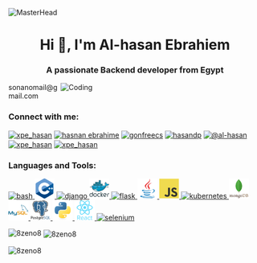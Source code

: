 ![MasterHead](https://user-images.githubusercontent.com/113350806/236842414-18101a37-92f5-4de7-a46d-eeaca6e16cbd.gif)
<h1 align="center">Hi 👋, I'm Al-hasan Ebrahiem</h1>
<h3 align="center">A passionate Backend developer from Egypt</h3>
<img align="right" alt="Coding" width="400" src="https://img.freepik.com/premium-photo/happy-cartoon-3d-programmer-hacker_1124848-5372.jpg?size=626&ext=jpg&ga=GA1.1.1542094764.1712631519&semt=ais>


- 🌱 I’m currently learning **Django,React**

- 💬 Ask me about **python , competitive programming**

- 📫 How to reach me **sonanomail@gmail.com**

<h3 align="left">Connect with me:</h3>
<p align="left">
<a href="https://www.codechef.com/users/xpe_hasan" target="blank"><img align="center" src="https://cdn.jsdelivr.net/npm/simple-icons@3.1.0/icons/codechef.svg" alt="xpe_hasan" height="30" width="40" /></a>
<a href="https://www.hackerrank.com/hasnan ebrahime" target="blank"><img align="center" src="https://raw.githubusercontent.com/rahuldkjain/github-profile-readme-generator/master/src/images/icons/Social/hackerrank.svg" alt="hasnan ebrahime" height="30" width="40" /></a>
<a href="https://codeforces.com/profile/GonFreecss" target="blank"><img align="center" src="https://raw.githubusercontent.com/rahuldkjain/github-profile-readme-generator/master/src/images/icons/Social/codeforces.svg" alt="gonfreecs" height="30" width="40" /></a>
<a href="https://www.leetcode.com/hasandp" target="blank"><img align="center" src="https://raw.githubusercontent.com/rahuldkjain/github-profile-readme-generator/master/src/images/icons/Social/leet-code.svg" alt="hasandp" height="30" width="40" /></a>
<a href="https://www.hackerearth.com/@al-hasan" target="blank"><img align="center" src="https://raw.githubusercontent.com/rahuldkjain/github-profile-readme-generator/master/src/images/icons/Social/hackerearth.svg" alt="@al-hasan" height="30" width="40" /></a>
<a href="https://auth.geeksforgeeks.org/user/xpe_hasan" target="blank"><img align="center" src="https://raw.githubusercontent.com/rahuldkjain/github-profile-readme-generator/master/src/images/icons/Social/geeks-for-geeks.svg" alt="xpe_hasan" height="30" width="40" /></a>
<a href="https://discord.gg/xpe_hasan" target="blank"><img align="center" src="https://raw.githubusercontent.com/rahuldkjain/github-profile-readme-generator/master/src/images/icons/Social/discord.svg" alt="xpe_hasan" height="30" width="40" /></a>
</p>

<h3 align="left">Languages and Tools:</h3>
<p align="left"> <a href="https://www.gnu.org/software/bash/" target="_blank" rel="noreferrer"> <img src="https://www.vectorlogo.zone/logos/gnu_bash/gnu_bash-icon.svg" alt="bash" width="40" height="40"/> </a> <a href="https://www.w3schools.com/cpp/" target="_blank" rel="noreferrer"> <img src="https://raw.githubusercontent.com/devicons/devicon/master/icons/cplusplus/cplusplus-original.svg" alt="cplusplus" width="40" height="40"/> </a> <a href="https://www.djangoproject.com/" target="_blank" rel="noreferrer"> <img src="https://cdn.worldvectorlogo.com/logos/django.svg" alt="django" width="40" height="40"/> </a> <a href="https://www.docker.com/" target="_blank" rel="noreferrer"> <img src="https://raw.githubusercontent.com/devicons/devicon/master/icons/docker/docker-original-wordmark.svg" alt="docker" width="40" height="40"/> </a> <a href="https://flask.palletsprojects.com/" target="_blank" rel="noreferrer"> <img src="https://www.vectorlogo.zone/logos/pocoo_flask/pocoo_flask-icon.svg" alt="flask" width="40" height="40"/> </a> <a href="https://www.java.com" target="_blank" rel="noreferrer"> <img src="https://raw.githubusercontent.com/devicons/devicon/master/icons/java/java-original.svg" alt="java" width="40" height="40"/> </a> <a href="https://developer.mozilla.org/en-US/docs/Web/JavaScript" target="_blank" rel="noreferrer"> <img src="https://raw.githubusercontent.com/devicons/devicon/master/icons/javascript/javascript-original.svg" alt="javascript" width="40" height="40"/> </a> <a href="https://kubernetes.io" target="_blank" rel="noreferrer"> <img src="https://www.vectorlogo.zone/logos/kubernetes/kubernetes-icon.svg" alt="kubernetes" width="40" height="40"/> </a> <a href="https://www.mongodb.com/" target="_blank" rel="noreferrer"> <img src="https://raw.githubusercontent.com/devicons/devicon/master/icons/mongodb/mongodb-original-wordmark.svg" alt="mongodb" width="40" height="40"/> </a> <a href="https://www.mysql.com/" target="_blank" rel="noreferrer"> <img src="https://raw.githubusercontent.com/devicons/devicon/master/icons/mysql/mysql-original-wordmark.svg" alt="mysql" width="40" height="40"/> </a> <a href="https://www.postgresql.org" target="_blank" rel="noreferrer"> <img src="https://raw.githubusercontent.com/devicons/devicon/master/icons/postgresql/postgresql-original-wordmark.svg" alt="postgresql" width="40" height="40"/> </a> <a href="https://www.python.org" target="_blank" rel="noreferrer"> <img src="https://raw.githubusercontent.com/devicons/devicon/master/icons/python/python-original.svg" alt="python" width="40" height="40"/> </a> <a href="https://reactjs.org/" target="_blank" rel="noreferrer"> <img src="https://raw.githubusercontent.com/devicons/devicon/master/icons/react/react-original-wordmark.svg" alt="react" width="40" height="40"/> </a> <a href="https://www.selenium.dev" target="_blank" rel="noreferrer"> <img src="https://raw.githubusercontent.com/detain/svg-logos/780f25886640cef088af994181646db2f6b1a3f8/svg/selenium-logo.svg" alt="selenium" width="40" height="40"/> </a> </p>

<p><img align="left" src="https://github-readme-stats.vercel.app/api/top-langs?username=8zeno8&show_icons=true&locale=en&layout=compact" alt="8zeno8" /></p>

<p>&nbsp;<img align="center" src="https://github-readme-stats.vercel.app/api?username=8zeno8&show_icons=true&locale=en" alt="8zeno8" /></p>

<p><img align="center" src="https://github-readme-streak-stats.herokuapp.com/?user=8zeno8&" alt="8zeno8" /></p>

